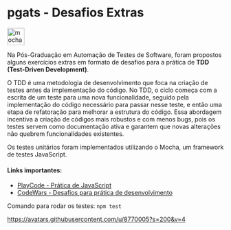 # pgats - Desafios Extras

<p align="left">
<a href="https://mochajs.org/" target="_blank" rel="noreferrer"> <img src="https://avatars.githubusercontent.com/u/8770005?s=200&v=4" alt="mocha" width="40" height="40"/></a> 
</p>

Na Pós-Graduação em Automação de Testes de Software, foram propostos alguns exercícios extras em formato de desafios para a prática de **TDD (Test-Driven Development)**.

O TDD é uma metodologia de desenvolvimento que foca na criação de testes antes da implementação do código. No TDD, o ciclo começa com a escrita de um teste para uma nova funcionalidade, seguido pela implementação do código necessário para passar nesse teste, e então uma etapa de refatoração para melhorar a estrutura do código. Essa abordagem incentiva a criação de códigos mais robustos e com menos bugs, pois os testes servem como documentação ativa e garantem que novas alterações não quebrem funcionalidades existentes.

Os testes unitários foram implementados utilizando o Mocha, um framework de testes JavaScript.

#### Links importantes:
- [PlayCode - Prática de JavaScript](https://playcode.io/javascript)
- [CodeWars - Desafios para prática de desenvolvimento](https://www.codewars.com/)

Comando para rodar os testes: ``npm test``

https://avatars.githubusercontent.com/u/8770005?s=200&v=4